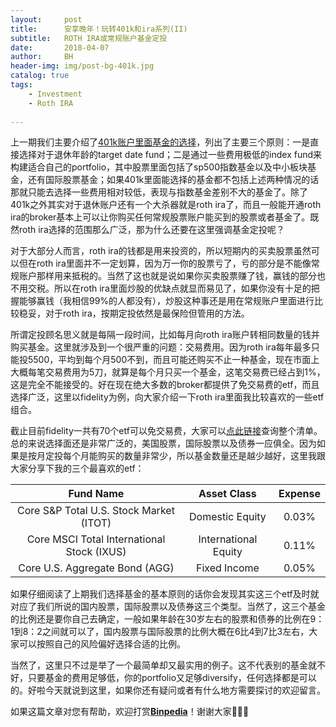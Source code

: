 ```yaml
---
layout:     post
title:      安享晚年！玩转401k和ira系列(II)
subtitle:   ROTH IRA或常规账户基金定投
date:       2018-04-07
author:     BH
header-img: img/post-bg-401k.jpg
catalog: true
tags:
    - Investment
    - Roth IRA
    
---
```


上一期我们主要介绍了[401k账户里面基金的选择](https://binpedia.com/2018/03/30/%E5%AE%89%E4%BA%AB%E6%99%9A%E5%B9%B4-%E7%8E%A9%E8%BD%AC401k%E5%92%8Cira%E7%B3%BB%E5%88%97(I)/)，列出了主要三个原则：一是直接选择对于退休年龄的target date fund；二是通过一些费用极低的index fund来构建适合自己的portfolio，其中股票里面包括了sp500指数基金以及中小板块基金，还有国际股票基金；如果401k里面能选择的基金都不包括上述两种情况的话那就只能去选择一些费用相对较低，表现与指数基金差别不大的基金了。除了401k之外其实对于退休账户还有一个大杀器就是roth ira了，而且一般能开通roth ira的broker基本上可以让你购买任何常规股票账户能买到的股票或者基金了。既然roth ira选择的范围那么广泛，那为什么还要在这里强调基金定投呢？

对于大部分人而言，roth ira的钱都是用来投资的，所以短期内的买卖股票虽然可以但在roth ira里面并不一定划算，因为万一你的股票亏了，亏的部分是不能像常规账户那样用来抵税的。当然了这也就是说如果你买卖股票赚了钱，赢钱的部分也不用交税。所以在roth ira里面炒股的优缺点就显而易见了，如果你没有十足的把握能够赢钱（我相信99%的人都没有），炒股这种事还是用在常规账户里面进行比较稳妥，对于roth ira，按期定投依然是最保险但管用的方法。

所谓定投顾名思义就是每隔一段时间，比如每月向roth ira账户转相同数量的钱并购买基金。这里就涉及到一个很严重的问题：交易费用。因为roth ira每年最多只能投5500，平均到每个月500不到，而且可能还购买不止一种基金，现在市面上大概每笔交易费用为5刀，就算是每个月只买一个基金，这笔交易费已经占到1%，这是完全不能接受的。好在现在绝大多数的broker都提供了免交易费的etf，而且选择广泛，这里以fidelity为例，向大家介绍一下roth ira里面我比较喜欢的一些etf组合。

截止目前fidelity一共有70个etf可以免交易费，大家可以[点此链接](https://www.fidelity.com/etfs/ishares-view-all)查询整个清单。总的来说选择面还是非常广泛的，美国股票，国际股票以及债券一应俱全。因为如果是按月定投每个月能购买的数量非常少，所以基金数量还是越少越好，这里我跟大家分享下我的三个最喜欢的etf：

| Fund Name     |Asset Class     | Expense | 
|:-------------:|:--------------:|:-------:|
| Core S&P Total U.S. Stock Market (ITOT)| Domestic Equity |0.03%|
| Core MSCI Total International Stock (IXUS) |International Equity|0.11%|
|Core U.S. Aggregate Bond (AGG)| Fixed Income |0.05%|

如果仔细阅读了上期我们选择基金的基本原则的话你会发现其实这三个etf及时就对应了我们所说的国内股票，国际股票以及债券这三个类型。当然了，这三个基金的比例还是要你自己去确定，一般如果年龄在30岁左右的股票和债券的比例在9：1到8：2之间就可以了，国内股票与国际股票的比例大概在6比4到7比3左右，大家可以按照自己的风险偏好选择合适的比例。

当然了，这里只不过是举了一个最简单却又最实用的例子。这不代表别的基金就不好，只要基金的费用足够低，你的portfolio又足够diversify，任何选择都是可以的。好啦今天就说到这里，如果你还有疑问或者有什么地方需要探讨的欢迎留言。

如果这篇文章对您有帮助，欢迎打赏[**Binpedia**](http://binpedia.com/03Donation)！谢谢大家🙏🙏🙏